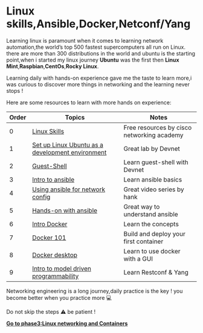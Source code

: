 # Linux skills,Ansible,Docker,Netconf/Yang 

Learning linux is paramount when it comes to learning network automation,the world’s top 500 fastest supercomputers all run on Linux.
there are more than 300 distributions in the world and ubuntu is the starting point,when i started my linux journey **Ubuntu** was the first then **Linux Mint**,**Raspbian**,**CentOs**,**Rocky Linux**.

Learning daily with hands-on experience gave me the taste to learn more,i was curious to discover more things in networking and the learning never stops ! 

Here are some resources to learn with more hands on experience: 


| Order| Topics                          | Notes |
|-------|---------------------------------|-------------------|
| 0 | [Linux Skills](https://www.netacad.com/courses/os-it/ndg-linux-unhatched )| Free resources by cisco networking academy 
| 1 | [Set up Linux Ubuntu as a development environment](https://developer.cisco.com/learning/labs/dev-ubuntu/introduction/)| Great lab by Devnet
| 2 | [Guest-Shell](https://developer.cisco.com/video/net-prog-basics/04-application_hosting/guestshell )|Learn guest-shell with Devnet
| 3 | [Intro to ansible](https://developer.cisco.com/learning/modules/sdx-ansible-intro/) | Learn ansible basics
| 4 | [Using ansible for network config](https://developer.cisco.com/video/net-prog-basics/05-netdevops/ansible_part_2)|Great video series by hank
| 5 | [Hands-on with ansible](https://developer.cisco.com/learning/labs/ansible-03_ansible-hands-on/ansible-hands-on/)|Great way to understand ansible
| 6 | [Intro Docker](https://developer.cisco.com/learning/labs/docker-lab-01-intro/basic-concepts/)|Learn the concepts
| 7 | [Docker 101](https://developer.cisco.com/learning/labs/docker-101/docker-101/)| Build and deploy your first container
| 8 | [Docker desktop](https://developer.cisco.com/learning/labs/docker-lab-02-setup/) | Learn to use docker with a GUI 
| 9 | [Intro to model driven programmability](https://developer.cisco.com/learning/modules/intro-device-level-interfaces/)| Learn Restconf & Yang 


Networking engineering is a long journey,daily practice is the key ! you become better when you practice more 💻
   
Do not skip the steps ⚠ be patient ! 


[**Go to phase3:Linux networking and Containers**](https://github.com/verlaine-muhungu/Learn-Like-Carl/blob/main/Phase3/README.md) 
